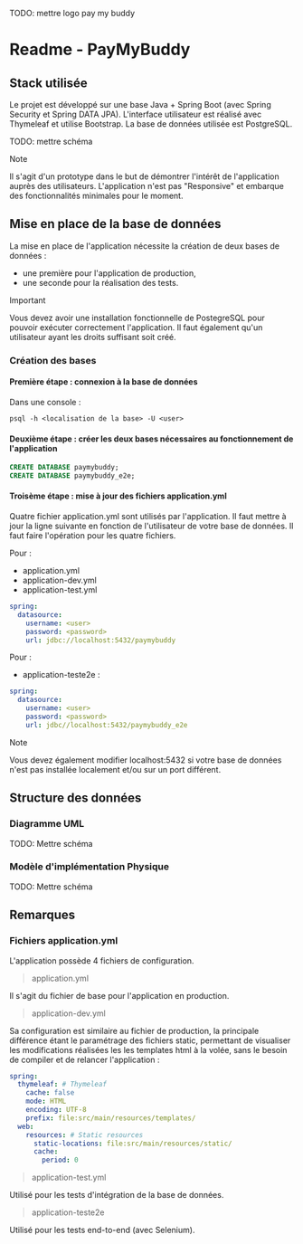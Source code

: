 TODO: mettre logo pay my buddy

# Readme - PayMyBuddy

## Stack utilisée
Le projet est développé sur une base Java + Spring Boot (avec Spring Security et Spring DATA JPA). L'interface utilisateur est réalisé avec Thymeleaf et utilise Bootstrap.
La base de données utilisée est PostgreSQL.

TODO: mettre schéma

> [!NOTE]
> Il s'agit d'un prototype dans le but de démontrer l'intérêt de l'application auprès des utilisateurs. L'application n'est pas "Responsive" et embarque des fonctionnalités minimales pour le moment.

## Mise en place de la base de données
La mise en place de l'application nécessite la création de deux bases de données :
- une première pour l'application de production,
- une seconde pour la réalisation des tests.

> [!IMPORTANT]
> Vous devez avoir une installation fonctionnelle de PostegreSQL pour pouvoir exécuter correctement l'application. Il faut également qu'un utilisateur ayant les droits suffisant soit créé.

### Création des bases

#### Première étape : connexion à la base de données
Dans une console :
```
psql -h <localisation de la base> -U <user>
```

#### Deuxième étape : créer les deux bases nécessaires au fonctionnement de l'application
```sql
CREATE DATABASE paymybuddy;
CREATE DATABASE paymybuddy_e2e;
```

#### Troisème étape : mise à jour des fichiers application.yml
Quatre fichier application.yml sont utilisés par l'application. Il faut mettre à jour la ligne suivante en fonction de l'utilisateur de votre base de données. Il faut faire l'opération pour les quatre fichiers.

Pour :
- application.yml
- application-dev.yml
- application-test.yml

```yml
spring:
  datasource:
    username: <user>
    password: <password>
    url: jdbc://localhost:5432/paymybuddy
```

Pour :
- application-teste2e :

```yml
spring:
  datasource:
    username: <user>
    password: <password>
    url: jdbc//localhost:5432/paymybuddy_e2e
```

> [!NOTE]
> Vous devez également modifier localhost:5432 si votre base de données n'est pas installée localement et/ou sur un port différent.

## Structure des données
### Diagramme UML

TODO: Mettre schéma

### Modèle d'implémentation Physique

TODO: Mettre schéma

## Remarques
### Fichiers application.yml
L'application possède 4 fichiers de configuration.

> application.yml

Il s'agit du fichier de base pour l'application en production.

> application-dev.yml

Sa configuration est similaire au fichier de production, la principale différence étant le paramétrage des fichiers static, permettant de visualiser les modifications réalisées les les templates html à la volée, sans le besoin de compiler et de relancer l'application :

```yml
spring:
  thymeleaf: # Thymeleaf
    cache: false
    mode: HTML
    encoding: UTF-8
    prefix: file:src/main/resources/templates/
  web:
    resources: # Static resources
      static-locations: file:src/main/resources/static/
      cache:
        period: 0
```

> application-test.yml

Utilisé pour les tests d'intégration de la base de données.

> application-teste2e

Utilisé pour les tests end-to-end (avec Selenium).
